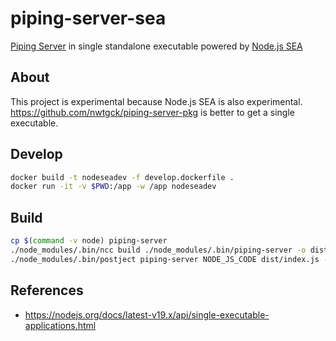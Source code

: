 # piping-server-sea
[Piping Server](https://github.com/nwtgck/piping-server) in single standalone executable powered by [Node.js SEA](https://github.com/nodejs/single-executable)

## About
This project is experimental because Node.js SEA is also experimental.  
<https://github.com/nwtgck/piping-server-pkg> is better to get a single executable.

## Develop

```bash
docker build -t nodeseadev -f develop.dockerfile .
docker run -it -v $PWD:/app -w /app nodeseadev
```

## Build

```bash
cp $(command -v node) piping-server
./node_modules/.bin/ncc build ./node_modules/.bin/piping-server -o dist
./node_modules/.bin/postject piping-server NODE_JS_CODE dist/index.js --sentinel-fuse NODE_JS_FUSE_fce680ab2cc467b6e072b8b5df1996b2
```

## References
* https://nodejs.org/docs/latest-v19.x/api/single-executable-applications.html
